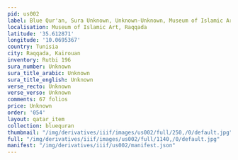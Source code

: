 ```yaml
---
pid: us002
label: Blue Qur'an, Sura Unknown, Unknown-Unknown, Museum of Islamic Art, Raqqada
localisation: Museum of Islamic Art, Raqqada
latitude: '35.612871'
longitude: '10.0695367'
country: Tunisia
city: Raqqada, Kairouan
inventory: Rutbi 196
sura_number: Unknown
sura_title_arabic: Unknown
sura_title_english: Unknown
verse_recto: Unknown
verse_verso: Unknown
comments: 67 folios
price: Unknown
order: '054'
layout: qatar_item
collection: bluequran
thumbnail: "/img/derivatives/iiif/images/us002/full/250,/0/default.jpg"
full: "/img/derivatives/iiif/images/us002/full/1140,/0/default.jpg"
manifest: "/img/derivatives/iiif/us002/manifest.json"
---
```

